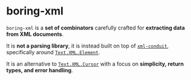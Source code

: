 # boring-xml

`boring-xml` is a **set of combinators** carefully crafted for **extracting data from XML documents**.

It is **not a parsing library**, it is instead built on top of [`xml-conduit`](https://www.stackage.org/lts/package/xml-conduit), specifically around [`Text.XML.Element`](https://www.stackage.org/haddock/lts/xml-conduit/Text-XML.html#t:Element).

It is an alternative to [`Text.XML.Cursor`](https://www.stackage.org/haddock/lts/xml-conduit/Text-XML-Cursor.html) with a focus on **simplicity, return types, and error handling**.
